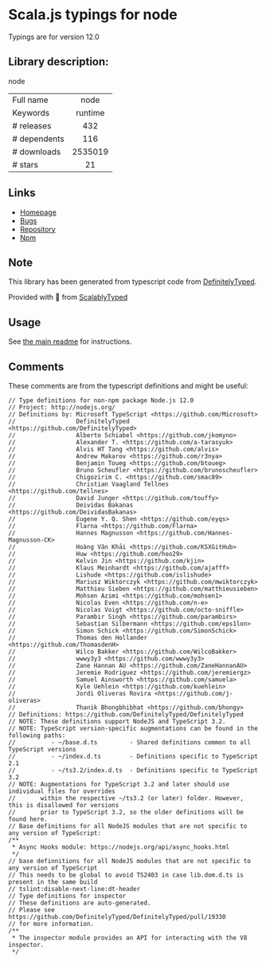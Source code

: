 
# Scala.js typings for node

Typings are for version 12.0

## Library description:
node

|                    |                 |
| ------------------ | :-------------: |
| Full name          | node |
| Keywords           | runtime |
| # releases         | 432 |
| # dependents       | 116 |
| # downloads        | 2535019 |
| # stars            | 21 |

## Links
- [Homepage](https://github.com/aredridel/node-bin-gen#readme)
- [Bugs](https://github.com/aredridel/node-bin-gen/issues)
- [Repository](https://github.com/aredridel/node-bin-gen)
- [Npm](https://www.npmjs.com/package/node)
    


## Note
This library has been generated from typescript code from [DefinitelyTyped](https://definitelytyped.org).

Provided with :purple_heart: from [ScalablyTyped](https://github.com/oyvindberg/ScalablyTyped)

## Usage
See [the main readme](../../readme.md) for instructions.

## Comments

These comments are from the typescript definitions and might be useful:
```
// Type definitions for non-npm package Node.js 12.0
// Project: http://nodejs.org/
// Definitions by: Microsoft TypeScript <https://github.com/Microsoft>
//                 DefinitelyTyped <https://github.com/DefinitelyTyped>
//                 Alberto Schiabel <https://github.com/jkomyno>
//                 Alexander T. <https://github.com/a-tarasyuk>
//                 Alvis HT Tang <https://github.com/alvis>
//                 Andrew Makarov <https://github.com/r3nya>
//                 Benjamin Toueg <https://github.com/btoueg>
//                 Bruno Scheufler <https://github.com/brunoscheufler>
//                 Chigozirim C. <https://github.com/smac89>
//                 Christian Vaagland Tellnes <https://github.com/tellnes>
//                 David Junger <https://github.com/touffy>
//                 Deividas Bakanas <https://github.com/DeividasBakanas>
//                 Eugene Y. Q. Shen <https://github.com/eyqs>
//                 Flarna <https://github.com/Flarna>
//                 Hannes Magnusson <https://github.com/Hannes-Magnusson-CK>
//                 Hoàng Văn Khải <https://github.com/KSXGitHub>
//                 Huw <https://github.com/hoo29>
//                 Kelvin Jin <https://github.com/kjin>
//                 Klaus Meinhardt <https://github.com/ajafff>
//                 Lishude <https://github.com/islishude>
//                 Mariusz Wiktorczyk <https://github.com/mwiktorczyk>
//                 Matthieu Sieben <https://github.com/matthieusieben>
//                 Mohsen Azimi <https://github.com/mohsen1>
//                 Nicolas Even <https://github.com/n-e>
//                 Nicolas Voigt <https://github.com/octo-sniffle>
//                 Parambir Singh <https://github.com/parambirs>
//                 Sebastian Silbermann <https://github.com/eps1lon>
//                 Simon Schick <https://github.com/SimonSchick>
//                 Thomas den Hollander <https://github.com/ThomasdenH>
//                 Wilco Bakker <https://github.com/WilcoBakker>
//                 wwwy3y3 <https://github.com/wwwy3y3>
//                 Zane Hannan AU <https://github.com/ZaneHannanAU>
//                 Jeremie Rodriguez <https://github.com/jeremiergz>
//                 Samuel Ainsworth <https://github.com/samuela>
//                 Kyle Uehlein <https://github.com/kuehlein>
//                 Jordi Oliveras Rovira <https://github.com/j-oliveras>
//                 Thanik Bhongbhibhat <https://github.com/bhongy>
// Definitions: https://github.com/DefinitelyTyped/DefinitelyTyped
// NOTE: These definitions support NodeJS and TypeScript 3.2.
// NOTE: TypeScript version-specific augmentations can be found in the following paths:
//          - ~/base.d.ts         - Shared definitions common to all TypeScript versions
//          - ~/index.d.ts        - Definitions specific to TypeScript 2.1
//          - ~/ts3.2/index.d.ts  - Definitions specific to TypeScript 3.2
// NOTE: Augmentations for TypeScript 3.2 and later should use individual files for overrides
//       within the respective ~/ts3.2 (or later) folder. However, this is disallowed for versions
//       prior to TypeScript 3.2, so the older definitions will be found here.
// Base definitions for all NodeJS modules that are not specific to any version of TypeScript:
/**
 * Async Hooks module: https://nodejs.org/api/async_hooks.html
 */
// base definnitions for all NodeJS modules that are not specific to any version of TypeScript
// This needs to be global to avoid TS2403 in case lib.dom.d.ts is present in the same build
// tslint:disable-next-line:dt-header
// Type definitions for inspector
// These definitions are auto-generated.
// Please see https://github.com/DefinitelyTyped/DefinitelyTyped/pull/19330
// for more information.
/**
 * The inspector module provides an API for interacting with the V8 inspector.
 */

```

